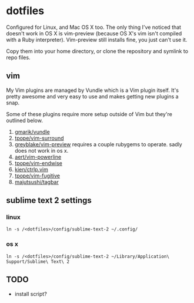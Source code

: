 # dotfiles

Configured for Linux, and Mac OS X too. The only thing I've noticed that doesn't work in OS X is vim-preview (because OS X's vim isn't compiled with a Ruby interpreter). Vim-preview still installs fine, you just can't use it.

Copy them into your home directory, or clone the repository and symlink to repo files.

## vim

My Vim plugins are managed by Vundle which is a Vim plugin itself. It's pretty awesome and very easy to use and makes getting new plugins a snap.

Some of these plugins require more setup outside of Vim but they're outlined below.

1. [gmarik/vundle](https://github.com/gmarik/vundle)
2. [tpope/vim-surround](https://github.com/tpope/vim-surround)
3. [greyblake/vim-preview](https://github.com/greyblake/vim-preview) requires a couple rubygems to operate. sadly does not work in os x.
4. [aert/vim-powerline](https://github.com/aert/vim-powerline)
5. [tpope/vim-endwise](https://github.com/tpope/vim-endwise)
6. [kien/ctrlp.vim](https://github.com/kien/ctrlp.vim)
7. [tpope/vim-fugitive](https://github.com/tpope/vim-fugitive)
8. [majutsushi/tagbar](https://github.com/majutsushi/tagbar)

## sublime text 2 settings

### linux

    ln -s /<dotfiles>/config/sublime-text-2 ~/.config/

### os x

    ln -s /<dotfiles>/config/sublime-text-2 ~/Library/Application\ Support/Sublime\ Text\ 2

## TODO
* install script?
